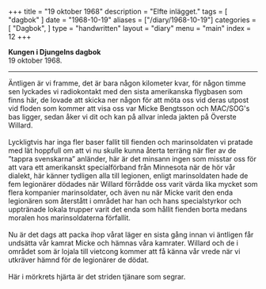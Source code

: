 +++
title = "19 oktober 1968"
description = "Elfte inlägget."
tags = [
    "dagbok"
]
date = "1968-10-19"
aliases = ["/diary/1968-10-19"]
categories = [
    "Dagbok",
]
type = "handwritten"
layout = "diary"
menu = "main"
index = 12
+++

<b>Kungen i Djungelns dagbok</b><br/>
19 oktober 1968.
<hr />

Äntligen är vi framme, det är bara någon kilometer kvar, för någon timme sen lyckades vi radiokontakt med den sista amerikanska flygbasen som finns här, de lovade att skicka ner någon för att möta oss vid deras utpost vid floden som kommer att visa oss var Micke Bengtsson och MAC/SOG's bas ligger, sedan åker vi dit och kan på allvar inleda jakten på Överste Willard. 
\
\
Lyckligtvis har inga fler baser fallit till fienden och marinsoldaten vi pratade med lät hoppfull om att vi nu skulle kunna återta terräng när fler av de ”tappra svenskarna” anländer, här är det minsann ingen som misstar oss för att vara ett amerikanskt specialförband från Minnesota när de hör vår dialekt, här känner tydligen alla till legionen, enligt marinsoldaten hade de fem legionärer dödades när Willard förrådde oss varit värda lika mycket som flera kompanier marinsoldater, och även nu när Micke varit den enda legionären som återstått i området har han och hans specialstyrkor och upptränade lokala trupper varit det enda som hållit fienden borta medans moralen hos marinsoldaterna förfallit. 
\
\
Nu är det dags att packa ihop vårat läger en sista gång innan vi äntligen får undsätta vår kamrat Micke och hämnas våra kamrater. Willard och de i området som är lojala till vietcong kommer att få känna vår vrede när vi utkräver hämnd för de legionärer de dödat. 
\
\
Här i mörkrets hjärta är det striden tjänare som segrar. 

